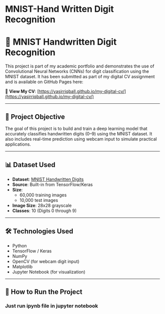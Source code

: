 # MNIST-Hand Written Digit Recognition

# 🧠 MNIST Handwritten Digit Recognition

This project is part of my academic portfolio and demonstrates the use of Convolutional Neural Networks (CNNs) for digit classification using the MNIST dataset. It has been submitted as part of my digital CV assignment and is available on GitHub Pages here:

🔗 **View My CV**: [https://yasirriqball.github.io/my-digital-cv/](https://yasirriqball.github.io/my-digital-cv/)

---

## 🎯 Project Objective

The goal of this project is to build and train a deep learning model that accurately classifies handwritten digits (0–9) using the MNIST dataset. It also includes real-time prediction using webcam input to simulate practical applications.

---

## 📊 Dataset Used

- **Dataset**: [MNIST Handwritten Digits](https://www.kaggle.com/datasets/hojjatk/mnist-dataset)
- **Source**: Built-in from TensorFlow/Keras
- **Size**:
  - 60,000 training images
  - 10,000 test images
- **Image Size**: 28x28 grayscale
- **Classes**: 10 (Digits 0 through 9)

---

## 🛠️ Technologies Used

- Python
- TensorFlow / Keras
- NumPy
- OpenCV (for webcam digit input)
- Matplotlib
- Jupyter Notebook (for visualization)

---

## 🚀 How to Run the Project

### Just run ipynb file in jupyter notebook
